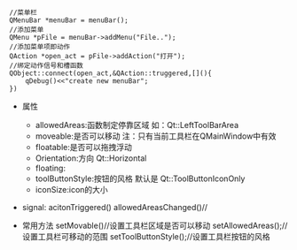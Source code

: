 ```
//菜单栏 
QMenuBar *menuBar = menuBar();
//添加菜单
QMenu *pFile = menuBar->addMenu("File..");
//添加菜单项即动作
QAction *open_act = pFile->addAction("打开");
//绑定动作信号和槽函数
QObject::connect(open_act,&QAction::truggered,[](){
    qDebug()<<"create new menuBar";
})

```



- 属性
    - allowedAreas:函数制定停靠区域
    如：Qt::LeftToolBarArea
    - moveable:是否可以移动
    注：只有当前工具栏在QMainWindow中有效
    - floatable:是否可以拖拽浮动
    - Orientation:方向
    Qt::Horizontal
    - floating:
    - toolButtonStyle:按钮的风格
    默认是 Qt::ToolButtonIconOnly 
    - iconSize:icon的大小

- signal:
    acitonTriggered()
    allowedAreasChanged()//

- 常用方法
    setMovable()//设置工具栏区域是否可以移动
    setAllowedAreas();//设置工具栏可移动的范围
    setToolButtonStyle();//设置工具栏按钮的风格